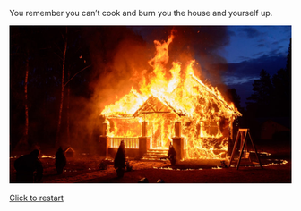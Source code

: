 You remember you can’t cook and burn you the house and yourself up.

![fire](../../images/house-fire.jpg)

[Click to restart](../../run.md)
